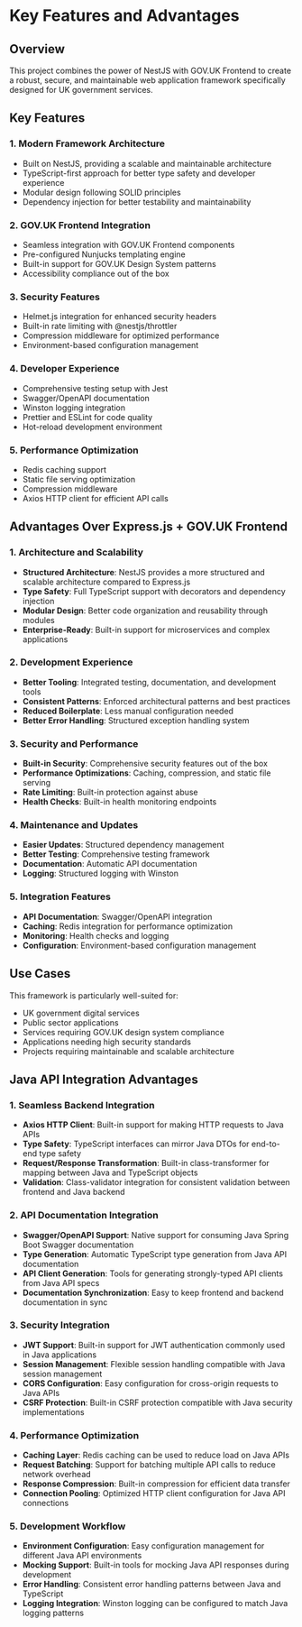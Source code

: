 # Key Features and Advantages

## Overview
This project combines the power of NestJS with GOV.UK Frontend to create a robust, secure, and maintainable web application framework specifically designed for UK government services.

## Key Features

### 1. Modern Framework Architecture
- Built on NestJS, providing a scalable and maintainable architecture
- TypeScript-first approach for better type safety and developer experience
- Modular design following SOLID principles
- Dependency injection for better testability and maintainability

### 2. GOV.UK Frontend Integration
- Seamless integration with GOV.UK Frontend components
- Pre-configured Nunjucks templating engine
- Built-in support for GOV.UK Design System patterns
- Accessibility compliance out of the box

### 3. Security Features
- Helmet.js integration for enhanced security headers
- Built-in rate limiting with @nestjs/throttler
- Compression middleware for optimized performance
- Environment-based configuration management

### 4. Developer Experience
- Comprehensive testing setup with Jest
- Swagger/OpenAPI documentation
- Winston logging integration
- Prettier and ESLint for code quality
- Hot-reload development environment

### 5. Performance Optimization
- Redis caching support
- Static file serving optimization
- Compression middleware
- Axios HTTP client for efficient API calls

## Advantages Over Express.js + GOV.UK Frontend

### 1. Architecture and Scalability
- **Structured Architecture**: NestJS provides a more structured and scalable architecture compared to Express.js
- **Type Safety**: Full TypeScript support with decorators and dependency injection
- **Modular Design**: Better code organization and reusability through modules
- **Enterprise-Ready**: Built-in support for microservices and complex applications

### 2. Development Experience
- **Better Tooling**: Integrated testing, documentation, and development tools
- **Consistent Patterns**: Enforced architectural patterns and best practices
- **Reduced Boilerplate**: Less manual configuration needed
- **Better Error Handling**: Structured exception handling system

### 3. Security and Performance
- **Built-in Security**: Comprehensive security features out of the box
- **Performance Optimizations**: Caching, compression, and static file serving
- **Rate Limiting**: Built-in protection against abuse
- **Health Checks**: Built-in health monitoring endpoints

### 4. Maintenance and Updates
- **Easier Updates**: Structured dependency management
- **Better Testing**: Comprehensive testing framework
- **Documentation**: Automatic API documentation
- **Logging**: Structured logging with Winston

### 5. Integration Features
- **API Documentation**: Swagger/OpenAPI integration
- **Caching**: Redis integration for performance optimization
- **Monitoring**: Health checks and logging
- **Configuration**: Environment-based configuration management

## Use Cases
This framework is particularly well-suited for:
- UK government digital services
- Public sector applications
- Services requiring GOV.UK design system compliance
- Applications needing high security standards
- Projects requiring maintainable and scalable architecture 

## Java API Integration Advantages

### 1. Seamless Backend Integration
- **Axios HTTP Client**: Built-in support for making HTTP requests to Java APIs
- **Type Safety**: TypeScript interfaces can mirror Java DTOs for end-to-end type safety
- **Request/Response Transformation**: Built-in class-transformer for mapping between Java and TypeScript objects
- **Validation**: Class-validator integration for consistent validation between frontend and Java backend

### 2. API Documentation Integration
- **Swagger/OpenAPI Support**: Native support for consuming Java Spring Boot Swagger documentation
- **Type Generation**: Automatic TypeScript type generation from Java API documentation
- **API Client Generation**: Tools for generating strongly-typed API clients from Java API specs
- **Documentation Synchronization**: Easy to keep frontend and backend documentation in sync

### 3. Security Integration
- **JWT Support**: Built-in support for JWT authentication commonly used in Java applications
- **Session Management**: Flexible session handling compatible with Java session management
- **CORS Configuration**: Easy configuration for cross-origin requests to Java APIs
- **CSRF Protection**: Built-in CSRF protection compatible with Java security implementations

### 4. Performance Optimization
- **Caching Layer**: Redis caching can be used to reduce load on Java APIs
- **Request Batching**: Support for batching multiple API calls to reduce network overhead
- **Response Compression**: Built-in compression for efficient data transfer
- **Connection Pooling**: Optimized HTTP client configuration for Java API connections

### 5. Development Workflow
- **Environment Configuration**: Easy configuration management for different Java API environments
- **Mocking Support**: Built-in tools for mocking Java API responses during development
- **Error Handling**: Consistent error handling patterns between Java and TypeScript
- **Logging Integration**: Winston logging can be configured to match Java logging patterns 
